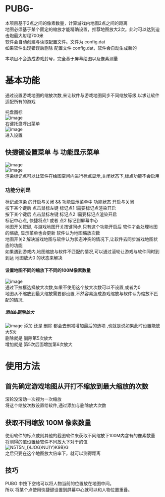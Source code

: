 # PUBG-
本项目基于2点之间的像素数量，计算游戏内地图2点之间的距离  
地图必须基于某个固定的缩放才能精确设置，推荐地图放大2次。此时可以达到迫击炮最大射程700米  
软件会自动创建与读取配置文件。文件为 config.dat  
如果软件出现错误后删除 配置文件 config.dat，软件会自动生成新的  
  
本项目不会造成游戏封号，完全基于屏幕绘图以及像素测量  


# 基本功能

通过设置游戏地图的缩放次数,来让软件与游戏地图同步不同缩放等级,以求让软件适配所有的游戏

托盘图标  
![image](https://github.com/user-attachments/assets/1af5f99a-1dc5-4ab6-b7cd-866256eb2efc)  
右键托盘呼出菜单  
![image](https://github.com/user-attachments/assets/a95084b8-4a38-423b-8156-8540bd76afb1)  
进入设置
## 快捷键设置菜单 与 功能显示菜单
![image](https://github.com/user-attachments/assets/ab21ab8b-4e42-4cac-8bda-2183a23cb52b)  
![image](https://github.com/user-attachments/assets/a30f5fe6-3026-49f2-aeb8-89462dd0fade)  
渲染标记点可以让软件在绘图空间内进行标点显示,关闭状态下,标点功能不会启用
### 功能分别是
标记点渲染 的开启与关闭 && 功能显示菜单中 功能状态  开启与关闭  
按下某个键后 点击鼠标左键 标记点1 !需要标记点渲染开启  
按下某个键后 点击鼠标左键 标记点2 !需要标记点渲染开启  
标记中心点, 快捷将点1 或者 点2 标记到屏幕中心  
地图开关按键, 与游戏地图开关按键同步,只有这个功能开启后 软件才会处理地图的缩放, 显示菜单也会更新 软件认为地图缩放次数  
地图开关2 解决游戏地图与软件认为状态冲突的情况下,让软件去同步游戏地图状态的功能  
如果遇到游戏内,地图缩放与软件不匹配的情况,可以通过滚轮让游戏与软件同时到到达 地图放大0 的状态来解决    
#### 设置地图不同的缩放下不同的100M像素数量  
![image](https://github.com/user-attachments/assets/1c0c30d0-e246-4c89-aee8-56baf9ebdd07)  
通过下拉框选择放大次数,如果不使用这个放大次数可以不设置,或者为0  
地图从不缩放到最大缩放需要都设置,不然容易造成游戏缩放与软件认为缩放不匹配的情况.  
##### 添加&删除放大
![image](https://github.com/user-attachments/assets/8d377792-285d-44a5-9956-17312e41bde2)
添加 还是 删除 都会去删减增加最后的选项 ,也就是说如果此时设置能放大5次  
删除就是 删除第5次放大  
增加就是 第5次后面增加第6次放大  
#  使用方法
## 首先确定游戏地图从开打不缩放到最大缩放的次数
滚轮没滚动一次视为一次缩放  
将这个缩放次数设置给软件,通过添加与删除放大次数  
## 获取不同缩放 100M 像素数量
使用软件的标点或则其他的截图软件来获取不同缩放下100M内含有的像素数量  
将测得的值设置给软件不同放大下对于的值  
![N5T5N_)}IJOG}NU)Y}K9B}G](https://github.com/user-attachments/assets/c28c9600-c77d-41f0-9ff1-c031e514da18)  
之后只要在这个地图放大倍率下，就可以测得距离

## 技巧
PUBG 中按下空格可以将人物当前的位置放在地图中间。  
所以 将某个点使用快捷键设置到屏幕中心就可以和人物位置重叠。
